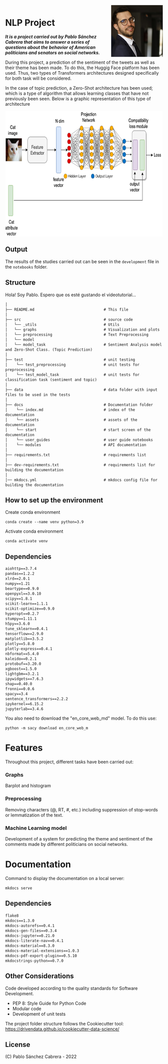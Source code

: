 <img src="./docs/assets/images/foto.jpg" width=165 height=165 align="right">

# NLP Project

***It is a project carried out by Pablo Sánchez Cabrera that aims to answer a series of questions
about the behavior of American politicians and senators on social networks.***

During this project, a prediction of the sentiment of the tweets as well as their theme has been made.
To do this, the Huggig Face platform has been used. 
Thus, two types of Transformers architectures designed specifically for both task will be considered.

In the case of topic prediction, a Zero-Shot architecture has been used; 
which is a type of algorithm that allows learning classes that have not previously been seen.
Below is a graphic representation of this type of architecture

<img src="./docs/assets/images/zero-shot.png" width=1000 height=400 align="center">

## Output

The results of the studies carried out can be seen in the `development` file in the `notebooks` folder.
## Structure

Hola! Soy Pablo. Espero que os esté gustando el videotutorial...

```
│
├── README.md                               # This file                             
│                              
├── src                                     # source code
│   └── _utils                              # Utils
│   └── graphs                              # Visualization and plots    
│   └── preprocessing                       # Text Preprocessing                      
│   └── model                              
│   └── model_task                          # Sentiment Analysis model and Zero-Shot Class. (Topic Prediction)
│
├── test                                    # unit testing   
│    └── test_preprocessing                 # unit tests for preprocessing
│    └── test_model_task                    # unit tests for classification task (sentiment and topic)
│
├── data                                    # data folder with input files to be used in the tests
│
├── docs                                    # Documentation folder 
│    └── index.md                           # index of the documentation
│    └── assets                             # assets of the documentation
│    └── start                              # start screen of the documentation
│    └── user_guides                        # user guide notebooks
│    └── modules                            # API documentation
│
├── requirements.txt                        # requirements list
│
├── dev-requirements.txt                    # requirements list for building the documentation
│
│── mkdocs.yml                              # mkdocs config file for building the documentation
```

## How to set up the environment

Create conda environment
```
conda create --name venv python=3.9
```
Activate conda environment
```
conda activate venv 
```

## Dependencies

```
aiohttp==3.7.4
pandas==1.2.2
xlrd==2.0.1
numpy==1.21
beartype==0.9.0
openpyxl==3.0.10
scipy==1.8.1
scikit-learn==1.1.1
scikit-optimize==0.9.0
hyperopt==0.2.7
stumpy==1.11.1
h5py==3.6.0
tune_sklearn==0.4.1
tensorflow==2.9.0
matplotlib==3.5.2
plotly==5.8.0
plotly-express==0.4.1
nbformat==5.4.0
kaleido==0.2.1
protobuf==3.20.0
xgboost==1.5.0
lightgbm==3.2.1
ipywidgets==7.6.3
shap==0.40.0
fronni==0.0.6
spacy==3.4
sentence_transformers==2.2.2
ipykernel==6.15.2
jupyterlab==3.4.6
```

You also need to download the "en_core_web_md" model. To do this use: 

```
python -m sacy download en_core_web_m
```

# Features

Throughout this project, different tasks have been carried out:

### Graphs

Barplot and histogram

### Preprocessing

Removing characters (@, RT, #, etc.) including suppression of stop-words or lemmatization of the text.

### Machine Learning model

Development of a system for predicting the theme and sentiment of the comments 
made by different politicians on social networks.

# Documentation

Command to display the documentation on a local server:

```
mkdocs serve
```

## Dependencies

```
flake8
mkdocs==1.3.0
mkdocs-autorefs==0.4.1
mkdocs-gen-files==0.3.4
mkdocs-jupyter==0.21.0
mkdocs-literate-nav==0.4.1
mkdocs-material==8.3.0
mkdocs-material-extensions==1.0.3
mkdocs-pdf-export-plugin==0.5.10
mkdocstrings-python==0.7.0
```

## Other Considerations

Code developed according to the quality standards for Software Development.
- PEP 8: Style Guide for Python Code
- Modular code
- Development of unit tests

The project folder structure follows the Cookiecutter tool: 
https://drivendata.github.io/cookiecutter-data-science/

## License

(C) Pablo Sánchez Cabrera - 2022